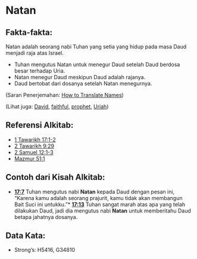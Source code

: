 # Natan

## Fakta-fakta:

Natan adalah seorang nabi Tuhan yang setia yang hidup pada masa Daud menjadi raja atas Israel.

* Tuhan mengutus Natan untuk menegur Daud setelah Daud berdosa besar terhadap Uria.
* Natan menegur Daud meskipun Daud adalah rajanya.
* Daud bertobat dari dosanya setelah Natan menegurnya.

(Saran Penerjemahan: [How to Translate Names](rc://en/ta/man/translate/translate-names))

(Lihat juga: [David](../names/david.md), [faithful](../kt/faithful.md), [prophet](../kt/prophet.md), [Uriah](../names/uriah.md))

## Referensi Alkitab:

* [1 Tawarikh 17:1-2](rc://en/tn/help/1ch/17/01)
* [2 Tawarikh 9:29](rc://en/tn/help/2ch/09/29)
* [2 Samuel 12:1-3](rc://en/tn/help/2sa/12/01)
* [Mazmur 51:1](rc://en/tn/help/psa/051/01)

## Contoh dari Kisah Alkitab:

* __[17:7](rc://en/tn/help/obs/17/07)__ Tuhan mengutus nabi __Natan__ kepada Daud dengan pesan ini, “Karena kamu adalah seorang prajurit, kamu tidak akan membangun Bait Suci ini untukku.”* __[17:13](rc://en/tn/help/obs/17/13)__ Tuhan sangat marah atas apa yang telah dilakukan Daud, jadi dia mengutus nabi __Natan__ untuk memberitahu Daud betapa jahatnya dosanya.

## Data Kata:

* Strong’s: H5416, G34810
